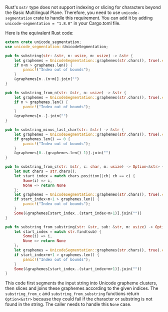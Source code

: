 Rust's `&str` type does not support indexing or slicing for characters beyond the Basic Multilingual Plane. Therefore, you need to use `unicode-segmentation` crate to handle this requirement. You can add it by adding `unicode-segmentation = "1.8.0"` in your Cargo.toml file.

Here is the equivalent Rust code:

```rust
extern crate unicode_segmentation;
use unicode_segmentation::UnicodeSegmentation;

pub fn substring(str: &str, n: usize, m: usize) -> &str {
    let graphemes = UnicodeSegmentation::graphemes(str.chars(), true).collect::<Vec<&str>>();
    if n+m > graphemes.len() { 
        panic!("Index out of bounds");
    }
    &graphemes[n..(n+m)].join("")
}

pub fn substring_from_n(str: &str, n: usize) -> &str {
    let graphemes = UnicodeSegmentation::graphemes(str.chars(), true).collect::<Vec<&str>>();
    if n > graphemes.len() { 
        panic!("Index out of bounds");
    }
    &graphemes[n..].join("")
}

pub fn substring_minus_last_char(str: &str) -> &str {
    let graphemes = UnicodeSegmentation::graphemes(str.chars(), true).collect::<Vec<&str>>();
    if graphemes.len() == 0 { 
        panic!("Index out of bounds");
    }
    &graphemes[0..(graphemes.len()-1)].join("")
}

pub fn substring_from_c(str: &str, c: char, m: usize) -> Option<&str> {
    let mut chars = str.chars();
    let start_index = match chars.position(|ch| ch == c) {
        Some(i) => i,
        None => return None
    };
    let graphemes = UnicodeSegmentation::graphemes(str.chars(), true).collect::<Vec<&str>>();
    if start_index+m+1 > graphemes.len() { 
        panic!("Index out of bounds");
    }
    Some(&graphemes[start_index..(start_index+m+1)].join(""))
}

pub fn substring_from_substring(str: &str, sub: &str, m: usize) -> Option<&str> {
    let start_index = match str.find(sub) {
        Some(i) => i,
        None => return None
    };
    let graphemes = UnicodeSegmentation::graphemes(str.chars(), true).collect::<Vec<&str>>();
    if start_index+m+1 > graphemes.len() { 
        panic!("Index out of bounds");
    }
    Some(&graphemes[start_index..(start_index+m+1)].join(""))
}
```

This code first segments the input string into Unicode grapheme clusters, then slices and joins these graphemes according to the given indices. The `substring_from_c` and `substring_from_substring` functions return `Option<&str>` because they could fail if the character or substring is not found in the string. The caller needs to handle this `None` case.
